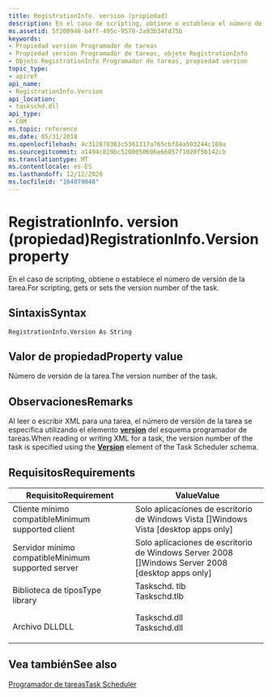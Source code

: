 ```yaml
---
title: RegistrationInfo. version (propiedad)
description: En el caso de scripting, obtiene o establece el número de versión de la tarea.
ms.assetid: 5f200948-b4ff-495c-9578-2a93b34fd75b
keywords:
- Propiedad versión Programador de tareas
- Propiedad version Programador de tareas, objeto RegistrationInfo
- Objeto RegistrationInfo Programador de tareas, propiedad version
topic_type:
- apiref
api_name:
- RegistrationInfo.Version
api_location:
- taskschd.dll
api_type:
- COM
ms.topic: reference
ms.date: 05/31/2018
ms.openlocfilehash: 4c312878383c5361317a765cbf84a503244c188a
ms.sourcegitcommit: a1494c819bc5200050696e66057f1020f5b142cb
ms.translationtype: MT
ms.contentlocale: es-ES
ms.lasthandoff: 12/12/2020
ms.locfileid: "104079048"
---
```

# <a name="registrationinfoversion-property"></a><span data-ttu-id="5ec56-106">RegistrationInfo. version (propiedad)</span><span class="sxs-lookup"><span data-stu-id="5ec56-106">RegistrationInfo.Version property</span></span>

<span data-ttu-id="5ec56-107">En el caso de scripting, obtiene o establece el número de versión de la tarea.</span><span class="sxs-lookup"><span data-stu-id="5ec56-107">For scripting, gets or sets the version number of the task.</span></span>

## <a name="syntax"></a><span data-ttu-id="5ec56-108">Sintaxis</span><span class="sxs-lookup"><span data-stu-id="5ec56-108">Syntax</span></span>


```VB
RegistrationInfo.Version As String
```



## <a name="property-value"></a><span data-ttu-id="5ec56-109">Valor de propiedad</span><span class="sxs-lookup"><span data-stu-id="5ec56-109">Property value</span></span>

<span data-ttu-id="5ec56-110">Número de versión de la tarea.</span><span class="sxs-lookup"><span data-stu-id="5ec56-110">The version number of the task.</span></span>

## <a name="remarks"></a><span data-ttu-id="5ec56-111">Observaciones</span><span class="sxs-lookup"><span data-stu-id="5ec56-111">Remarks</span></span>

<span data-ttu-id="5ec56-112">Al leer o escribir XML para una tarea, el número de versión de la tarea se especifica utilizando el elemento [**version**](taskschedulerschema-version-registrationinfotype-element.md) del esquema programador de tareas.</span><span class="sxs-lookup"><span data-stu-id="5ec56-112">When reading or writing XML for a task, the version number of the task is specified using the [**Version**](taskschedulerschema-version-registrationinfotype-element.md) element of the Task Scheduler schema.</span></span>

## <a name="requirements"></a><span data-ttu-id="5ec56-113">Requisitos</span><span class="sxs-lookup"><span data-stu-id="5ec56-113">Requirements</span></span>



| <span data-ttu-id="5ec56-114">Requisito</span><span class="sxs-lookup"><span data-stu-id="5ec56-114">Requirement</span></span> | <span data-ttu-id="5ec56-115">Value</span><span class="sxs-lookup"><span data-stu-id="5ec56-115">Value</span></span> |
|-------------------------------------|-----------------------------------------------------------------------------------------|
| <span data-ttu-id="5ec56-116">Cliente mínimo compatible</span><span class="sxs-lookup"><span data-stu-id="5ec56-116">Minimum supported client</span></span><br/> | <span data-ttu-id="5ec56-117">Solo aplicaciones de escritorio de Windows Vista \[\]</span><span class="sxs-lookup"><span data-stu-id="5ec56-117">Windows Vista \[desktop apps only\]</span></span><br/>                                          |
| <span data-ttu-id="5ec56-118">Servidor mínimo compatible</span><span class="sxs-lookup"><span data-stu-id="5ec56-118">Minimum supported server</span></span><br/> | <span data-ttu-id="5ec56-119">Solo aplicaciones de escritorio de Windows Server 2008 \[\]</span><span class="sxs-lookup"><span data-stu-id="5ec56-119">Windows Server 2008 \[desktop apps only\]</span></span><br/>                                    |
| <span data-ttu-id="5ec56-120">Biblioteca de tipos</span><span class="sxs-lookup"><span data-stu-id="5ec56-120">Type library</span></span><br/>             | <dl> <span data-ttu-id="5ec56-121"><dt>Taskschd. tlb</dt></span><span class="sxs-lookup"><span data-stu-id="5ec56-121"><dt>Taskschd.tlb</dt></span></span> </dl> |
| <span data-ttu-id="5ec56-122">Archivo DLL</span><span class="sxs-lookup"><span data-stu-id="5ec56-122">DLL</span></span><br/>                      | <dl> <span data-ttu-id="5ec56-123"><dt>Taskschd.dll</dt></span><span class="sxs-lookup"><span data-stu-id="5ec56-123"><dt>Taskschd.dll</dt></span></span> </dl> |



## <a name="see-also"></a><span data-ttu-id="5ec56-124">Vea también</span><span class="sxs-lookup"><span data-stu-id="5ec56-124">See also</span></span>

<dl> <dt>

[<span data-ttu-id="5ec56-125">Programador de tareas</span><span class="sxs-lookup"><span data-stu-id="5ec56-125">Task Scheduler</span></span>](task-scheduler-start-page.md)
</dt> </dl>

 

 





